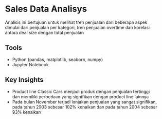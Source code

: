 # Sales Data Analisys
Analisis ini bertujuan untuk melihat tren penjualan dari beberapa aspek dimulai dari penjualan per kategori, tren penjualan overtime dan korelasi antara deal size dengan total penjualan

## Tools
* Python (pandas, matplotlib, seaborn, numpy)
* Jupyter Notebook

## Key Insights
* Product line Classic Cars menjadi produk dengan penjualan tertinggi dan memiliki perbedaan yang signifikan dengan product line lainnya
* Pada bulan November terjadi lonjakan penjualan yang sangat signifikan, pada tahun 2003 sebesar 102% kenaikan dan pada tahun 2004 sebesar 93% kenaikan
  
